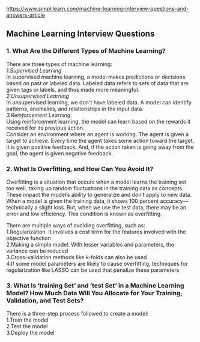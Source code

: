 https://www.simplilearn.com/machine-learning-interview-questions-and-answers-article

## Machine Learning Interview Questions
### 1. What Are the Different Types of Machine Learning?
There are three types of machine learning:  
*1.Supervised Learning*  
In supervised machine learning, a model makes predictions or decisions based on past or labeled data. Labeled data refers to sets of data that are given tags or labels, and thus made more meaningful.  
*2.Unsupervised Learning*  
In unsupervised learning, we don't have labeled data. A model can identify patterns, anomalies, and relationships in the input data.  
*3.Reinforcement Learning*  
Using reinforcement learning, the model can learn based on the rewards it received for its previous action.   
Consider an environment where an agent is working. The agent is given a target to achieve. Every time the agent takes some action toward the target, it is given positive feedback. And, if the action taken is going away from the goal, the agent is given negative feedback. 
### 2. What Is Overfitting, and How Can You Avoid It? 
Overfitting is a situation that occurs when a model learns the training set too well, taking up random fluctuations in the training data as concepts. These impact the model’s ability to generalize and don’t apply to new data.   
When a model is given the training data, it shows 100 percent accuracy—technically a slight loss. But, when we use the test data, there may be an error and low efficiency. This condition is known as overfitting.  

There are multiple ways of avoiding overfitting, such as:  
1.Regularization. It involves a cost term for the features involved with the objective function  
2.Making a simple model. With lesser variables and parameters, the variance can be reduced  
3.Cross-validation methods like k-folds can also be used  
4.If some model parameters are likely to cause overfitting, techniques for regularization like LASSO can be used that penalize these parameters  
### 3. What Is ‘training Set’ and ‘test Set’ in a Machine Learning Model? How Much Data Will You Allocate for Your Training, Validation, and Test Sets?
There is a three-step process followed to create a model:  
1.Train the model  
2.Test the model   
3.Deploy the model
